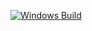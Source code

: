 [![Windows Build](https://github.com/faojdoai324234s/VideoLib/actions/workflows/build_win.yml/badge.svg)](https://github.com/faojdoai324234s/VideoLib/actions/workflows/build_win.yml)
